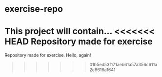 # exercise-repo
This project will contain...
<<<<<<< HEAD
Repository made for exercise
=======
Repository made for exercise.
Hello, again!
>>>>>>> 01b5ed53f171aeb61a57a356c611a2a6616a1641

